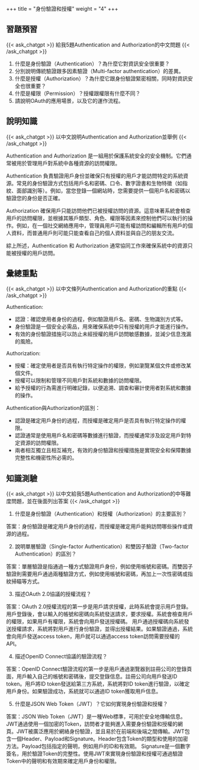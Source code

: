 +++
title = "身份驗證和授權"
weight = "4"
+++
## 習題預習
{{< ask_chatgpt >}}
給我5題Authentication and Authorization的中文問題
{{< /ask_chatgpt >}}



1. 什麼是身份驗證（Authentication）？為什麼它對資訊安全很重要？ 
2. 分別說明傳統驗證跟多因素驗證（Multi-factor authentication）的差異。 
3. 什麼是授權（Authorization）？為什麼它跟身份驗證緊密相關，同時對資訊安全也很重要？ 
4. 什麼是權限（Permission）？授權跟權限有什麼不同？ 
5. 請說明OAuth的應用場景，以及它的運作流程。   

## 說明知識
{{< ask_chatgpt >}}
以中文說明Authentication and Authorization並舉例
{{< /ask_chatgpt >}}



Authentication and Authorization 是一組用於保護系統安全的安全機制。它們通常被用於管理用戶對系統中各種資源的訪問權限。

Authentication 負責驗證用戶身份並確保只有授權的用戶才能訪問特定的系統資源。常見的身份驗證方式包括用戶名和密碼、口令、數字證書和生物特徵（如指紋、面部識別等）。例如，當您登錄一個網站時，您需要提供一個用戶名和密碼以驗證您的身份是否正確。

Authorization 確保用戶只能訪問他們已被授權訪問的資源。這意味著系統會檢查用戶的訪問權限，並根據其賬戶類型、角色、權限等因素來控制他們可以執行的操作。例如，在一個社交網絡應用中，管理員用戶可能有權訪問和編輯所有用戶的個人資料，而普通用戶則可能只能查看自己的個人資料並與自己的朋友交流。

綜上所述，Authentication 和 Authorization 通常協同工作來確保系統中的資源只能被授權的用戶訪問。   

## 彙總重點
{{< ask_chatgpt >}}
以中文條列Authentication and Authorization的重點
{{< /ask_chatgpt >}}



Authentication:
- 認證：確認使用者身份的過程，例如驗證用戶名、密碼、生物識別方式等。
- 身份驗證是一個安全必需品，用來確保系統中只有授權的用戶才能進行操作。
- 有效的身份驗證措施可以防止未經授權的用戶訪問敏感數據，並減少信息洩漏的風險。

Authorization:
- 授權：確定使用者是否具有執行特定操作的權限，例如瀏覽某個文件或修改某個文件。
- 授權可以限制和管理不同用戶對系統和數據的訪問權限。
- 給予授權的行為需進行明確記錄，以便追溯、調查和審計使用者對系統和數據的操作。

Authentication與Authorization的區別：
- 認證是確定用戶身份的過程，而授權是確定用戶是否具有執行特定操作的權限。
- 認證通常是使用用戶名和密碼等數據進行驗證，而授權通常涉及設定用戶對特定資源的訪問權限。
- 兩者相互獨立且相互補充，有效的身份驗證和授權措施是實現安全和保障數據完整性和機密性所必需的。   

## 知識測驗
{{< ask_chatgpt >}}
以中文給我5題Authentication and Authorization的中等難度問題，並在後面列出答案
{{< /ask_chatgpt >}}



1. 什麼是身份驗證（Authentication）和授權（Authorization）的主要區別？

答案：身份驗證是確定用戶身份的過程，而授權是確定用戶能夠訪問哪些操作或資源的過程。

2. 說明單層驗證（Single-factor Authentication）和雙因子驗證（Two-factor Authentication）的區別？

答案：單層驗證是指通過一種方式驗證用戶身份，例如使用帳號和密碼。而雙因子驗證則需要用戶通過兩種驗證方式，例如使用帳號和密碼，再加上一次性密碼或指紋掃瞄等方式。

3. 描述OAuth 2.0協議的授權流程？

答案：OAuth 2.0授權流程的第一步是用戶請求授權，此時系統會提示用戶登錄。用戶登錄後，會以輸入的帳號和密碼向系統發送請求，要求授權。系統會檢查用戶的權限，如果用戶有權限，系統會向用戶發送授權碼。 用戶通過授權碼向系統發送授權請求，系統將對用戶進行身份驗證，並得出授權結果。如果驗證通過，系統會向用戶發送access token，用戶就可以通過access token訪問需要授權的API。

4. 描述OpenID Connect協議的驗證流程？

答案：OpenID Connect驗證流程的第一步是用戶通過瀏覽器到註冊公司的登錄頁面，用戶輸入自己的帳號和密碼後，提交登錄信息。註冊公司向用戶發送ID token。用戶將ID token發送給第三方系統，系統將對ID token進行驗證，以確定用戶身份。如果驗證成功，系統就可以通過ID token獲取用戶信息。

5. 什麼是JSON Web Token（JWT）？它如何實現身份驗證和授權？

答案：JSON Web Token（JWT）是一種Web標準，可用於安全地傳輸信息。JWT通過使用一個加密的Token，訪問者才能夠進入需要身份驗證和授權的網頁。JWT被廣泛應用於網絡身份驗證，並且易於在前端和後端之間傳輸。JWT包含一個Header、Payload和Signature。Header包含Token的類型和使用的加密方法。Payload包括指定的聲明，例如用戶的ID和有效期。 Signature是一個數字簽名，用於驗證Token的完整性。使用JWT來實現身份驗證和授權可通過驗證Token中的聲明和有效期來確定用戶身份和權限。   

